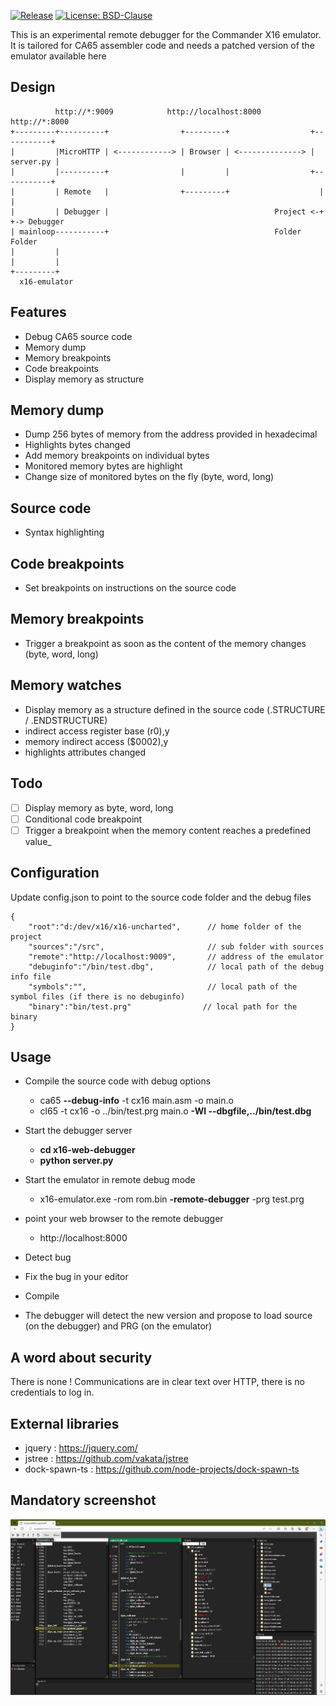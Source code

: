 [![Release](https://img.shields.io/github/v/release/deckfln/x16-web-debugger)](https://github.com/deckfln/x16-web-debugger/releases)
[![License: BSD-Clause](https://img.shields.io/github/license/deckfln/x16-web-debugger)](./LICENSE)

This is an experimental remote debugger for the Commander X16 emulator. It is tailored for CA65 assembler code and needs a patched version of the emulator available here

Design
------
```
          http://*:9009            http://localhost:8000           http://*:8000
+---------+----------+                +---------+                  +-----------+
|         |MicroHTTP | <------------> | Browser | <--------------> | server.py |
|         |----------+                |         |                  +-----------+
|         | Remote   |                +---------+                    |       |
|         | Debugger |                                     Project <-+       +-> Debugger 
| mainloop-----------+                                     Folder               Folder
|         |
|         |
+---------+
  x16-emulator
```

Features
--------
* Debug CA65 source code
* Memory dump
* Memory breakpoints
* Code breakpoints
* Display memory as structure

Memory dump
-----------
* Dump 256 bytes of memory from the address provided in hexadecimal
* Highlights bytes changed
* Add memory breakpoints on individual bytes
* Monitored memory bytes are highlight
* Change size of monitored bytes on the fly (byte, word, long)

Source code
-----------
* Syntax highlighting

Code breakpoints
----------------
* Set breakpoints on instructions on the source code

Memory breakpoints
------------------
* Trigger a breakpoint as soon as the content of the memory changes (byte, word, long)

Memory watches
--------------
* Display memory as a structure defined in the source code (.STRUCTURE / .ENDSTRUCTURE)
* indirect access register base (r0),y
* memory indirect access ($0002),y
* highlights attributes changed

Todo
----
* [ ] Display memory as byte, word, long
* [ ] Conditional code breakpoint
* [ ] Trigger a breakpoint when the memory content reaches a predefined value_

Configuration
-------------
Update config.json to point to the source code folder and the debug files
```
{
    "root":"d:/dev/x16/x16-uncharted",      // home folder of the project
    "sources":"/src",                       // sub folder with sources
    "remote":"http://localhost:9009",       // address of the emulator
    "debuginfo":"/bin/test.dbg",            // local path of the debug info file
    "symbols":"",                           // local path of the symbol files (if there is no debuginfo)
    "binary":"bin/test.prg"                // local path for the binary
}
```

Usage
-----
* Compile the source code with debug options
  * ca65 __--debug-info__ -t cx16 main.asm -o main.o
  * cl65 -t cx16 -o ../bin/test.prg main.o __-Wl --dbgfile,../bin/test.dbg__

* Start the debugger server
  * __cd x16-web-debugger__
  * __python server.py__

* Start the emulator in remote debug mode
  * x16-emulator.exe -rom rom.bin __-remote-debugger__ -prg test.prg

* point your web browser to the remote debugger
  * http://localhost:8000

* Detect bug
* Fix the bug in your editor
* Compile
* The debugger will detect the new version and propose to load source (on the debugger) and PRG (on the emulator)

A word about security
---------------------
There is none ! Communications are in clear text over HTTP, there is no credentials to log in. 

External libraries
--------------
* jquery : https://jquery.com/
* jstree : https://github.com/vakata/jstree
* dock-spawn-ts : https://github.com/node-projects/dock-spawn-ts

 Mandatory screenshot
 --------------------
 ![IDE screenshot](/.gh/ide.jpg)